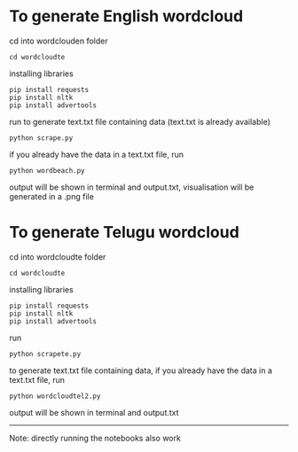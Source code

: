 # To generate English wordcloud

cd into wordclouden folder

```
cd wordcloudte
```
installing libraries
```
pip install requests
pip install nltk
pip install advertools
```
run to generate text.txt file containing data (text.txt is already available)
```
python scrape.py
```
if you already have the data in a text.txt file, run
```
python wordbeach.py
``` 
output will be shown in terminal and output.txt, visualisation will be generated in a .png file


# To generate Telugu wordcloud

cd into wordcloudte folder

```
cd wordcloudte
```
installing libraries
```
pip install requests
pip install nltk
pip install advertools
```
run
```
python scrapete.py
```
to generate text.txt file containing data, if you already have the data in a text.txt file, run
```
python wordcloudtel2.py
``` 
output will be shown in terminal and output.txt

----------------------
Note: directly running the notebooks also work